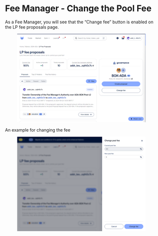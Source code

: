 # Fee Manager - Change the Pool Fee

As a Fee Manager, you will see that the “Change fee” button is enabled on the LP fee proposals page.&#x20;

<figure><img src="../../.gitbook/assets/lp_fee_proposal_page.png" alt=""><figcaption></figcaption></figure>

An example for changing the fee&#x20;

<figure><img src="../../.gitbook/assets/lp_fee_change_fee.png" alt=""><figcaption></figcaption></figure>

